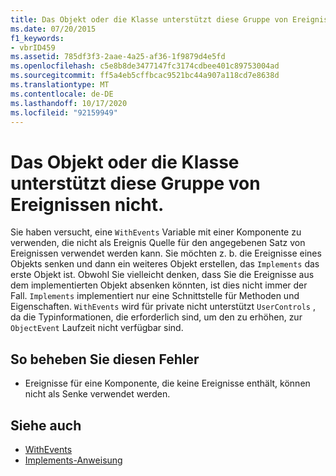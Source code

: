 ```yaml
---
title: Das Objekt oder die Klasse unterstützt diese Gruppe von Ereignissen nicht.
ms.date: 07/20/2015
f1_keywords:
- vbrID459
ms.assetid: 785df3f3-2aae-4a25-af36-1f9879d4e5fd
ms.openlocfilehash: c5e8b8de3477147fc3174cdbee401c89753004ad
ms.sourcegitcommit: ff5a4eb5cffbcac9521bc44a907a118cd7e8638d
ms.translationtype: MT
ms.contentlocale: de-DE
ms.lasthandoff: 10/17/2020
ms.locfileid: "92159949"
---
```

# <a name="object-or-class-does-not-support-the-set-of-events"></a>Das Objekt oder die Klasse unterstützt diese Gruppe von Ereignissen nicht.

Sie haben versucht, eine `WithEvents` Variable mit einer Komponente zu verwenden, die nicht als Ereignis Quelle für den angegebenen Satz von Ereignissen verwendet werden kann. Sie möchten z. b. die Ereignisse eines Objekts senken und dann ein weiteres Objekt erstellen, das `Implements` das erste Objekt ist. Obwohl Sie vielleicht denken, dass Sie die Ereignisse aus dem implementierten Objekt absenken könnten, ist dies nicht immer der Fall. `Implements` implementiert nur eine Schnittstelle für Methoden und Eigenschaften. `WithEvents` wird für private nicht unterstützt `UserControls` , da die Typinformationen, die erforderlich sind, um den zu erhöhen, zur `ObjectEvent` Laufzeit nicht verfügbar sind.

## <a name="to-correct-this-error"></a>So beheben Sie diesen Fehler

- Ereignisse für eine Komponente, die keine Ereignisse enthält, können nicht als Senke verwendet werden.

## <a name="see-also"></a>Siehe auch

- [WithEvents](../modifiers/withevents.md)
- [Implements-Anweisung](../statements/implements-statement.md)
